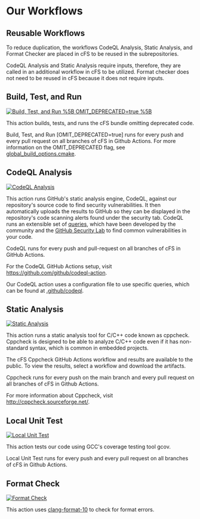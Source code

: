 # Our Workflows

## Reusable Workflows

To reduce duplication, the workflows CodeQL Analysis, Static Analysis, and Format Checker are placed in cFS to be reused in the subrepositories. 

CodeQL Analysis and Static Analysis require inputs, therefore, they are called in an additional workflow in cFS to be utilized. Format checker does not need to be reused in cFS because it does not require inputs. 

## Build, Test, and Run
[![Build, Test, and Run %5B OMIT_DEPRECATED=true %5B](https://github.com/nasa/cfs/actions/workflows/build-cfs.yml/badge.svg)](https://github.com/nasa/cfs/actions/workflows/build-cfs.yml)

This action builds, tests, and runs the cFS bundle omitting deprecated code.

Build, Test, and Run [OMIT_DEPRECATED=true] runs for every push and every pull request on all branches of cFS in Github Actions. For more information on the OMIT_DEPRECATED flag, see [global_build_options.cmake](https://github.com/nasa/cFE/blob/063b4d8a9c4a7e822af5f3e4017599159b985bb0/cmake/sample_defs/global_build_options.cmake). 

## CodeQL Analysis
[![CodeQL Analysis](https://github.com/nasa/cfs/actions/workflows/codeql-build.yml/badge.svg)](https://github.com/nasa/cfs/actions/workflows/codeql-build.yml)

This action runs GitHub's static analysis engine, CodeQL, against our repository's source code to find security vulnerabilities. It then automatically uploads the results to GitHub so they can be displayed in the repository's code scanning alerts found under the security tab. CodeQL runs an extensible set of [queries](https://github.com/github/codeql), which have been developed by the community and the [GitHub Security Lab](https://securitylab.github.com/) to find common vulnerabilities in your code.

CodeQL runs for every push and pull-request on all branches of cFS in GitHub Actions.

For the CodeQL GitHub Actions setup, visit https://github.com/github/codeql-action.

Our CodeQL action uses a configuration file to use specific queries, which can be found at [.github/codeql](https://github.com/nasa/cFS/tree/main/.github/codeql).

## Static Analysis
[![Static Analysis](https://github.com/nasa/cfs/actions/workflows/static-analysis.yml/badge.svg)](https://github.com/nasa/cfs/actions/workflows/static-analysis.yml)

This action runs a static analysis tool for C/C++ code known as cppcheck. Cppcheck is designed to be able to analyze C/C++ code even if it has non-standard syntax, which is common in embedded projects.

The cFS Cppcheck GitHub Actions workflow and results are available to the public. To view the results, select a workflow and download the artifacts.

Cppcheck runs for every push on the main branch and every pull request on all branches of cFS in Github Actions.

For more information about Cppcheck, visit http://cppcheck.sourceforge.net/.

## Local Unit Test
[![Local Unit Test](https://github.com/nasa/osal/actions/workflows/local_unit_test.yml/badge.svg)](https://github.com/nasa/osal/actions/workflows/local_unit_test.yml)

This action tests our code using GCC's coverage testing tool gcov.

Local Unit Test runs for every push and every pull request on all branches of cFS in Github Actions.

## Format Check
[![Format Check](https://github.com/nasa/osal/actions/workflows/format-check.yml/badge.svg)](https://github.com/nasa/osal/actions/workflows/format-check.yml)

This action uses [clang-format-10](https://github.com/nasa/cFS/blob/main/.clang-format) to check for format errors.
